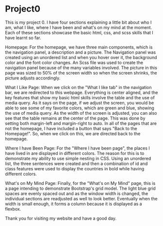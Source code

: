 # Project0
This is my project 0. I have four sections explaining a little bit about who I am, what I like, where I have been and what's on my mind at the moment. Each of these sections showcase the basic html, css, and scss skills that I have learnt so far.

Homepage:
For the homepage, we have three main components, which is the navigation panel, a description and a picture. The Navigation panel was created using an unordered list and when you hover over it, the background color and the font color changes. An Scss file was used to create the navigation panel because of the many variables involved. The picture in this page was sized to 50% of the screen width so when the screen shrinks, the picture adjusts accordingly.

What I Like Page:
When we click on the "What I like tab" in the navigation bar, we are redirected to this webpage. Everything is center aligned, and the key features that show my basic html skills involve the table and the use of media query. As it says on the page, if we adjust the screen, you would be able to see some of my favorite colors, which are green and blue, showing the use of media query. As the width of the screen is adjusted, you can also see that the table remains at the center of the page. This was done by setting both margin-left and margin-right to auto. In all of the pages that are not the homepage, I have included a button that says "Back to the Homepage!". So, when we click on this, we are directed back to the homepage.

Where I have Been Page:
For the "Where I have been page", the places I have lived in are displayed in different colors. The reason for this is to demonstrate my ability to use simple nesting in CSS. Using an unordered list, the three sentences were created and then a combination of id and class features were used to display the countries in bold while having different colors.

What's on My Mind Page:
Finally, for the "What's on My Mind" page, this is a page intending to demonstrate Bootstrap's grid model. The light blue grid spaces are evenly spaced out and as the window width is changed, the individual sections are readjusted as well to look better. Eventually when the width is small enough, it forms a column because it is displayed as a flexbox.

Thank you for visiting my website and have a good day.
